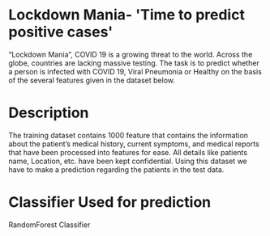 # Lockdown Mania- 'Time to predict positive cases'
“Lockdown Mania”, COVID 19 is a growing threat to the world. Across the globe, countries are lacking massive testing. The task is to predict whether a person is infected with COVID 19, Viral Pneumonia or Healthy on the basis of the several features given in the dataset below.
# Description
The training dataset contains 1000 feature that contains the information about the patient’s medical history, current symptoms, and medical reports that have been processed into features for ease. All details like patients name, Location, etc. have been kept confidential. Using this dataset we have to make a prediction regarding the patients in the test data.
# Classifier Used for prediction
RandomForest Classifier
